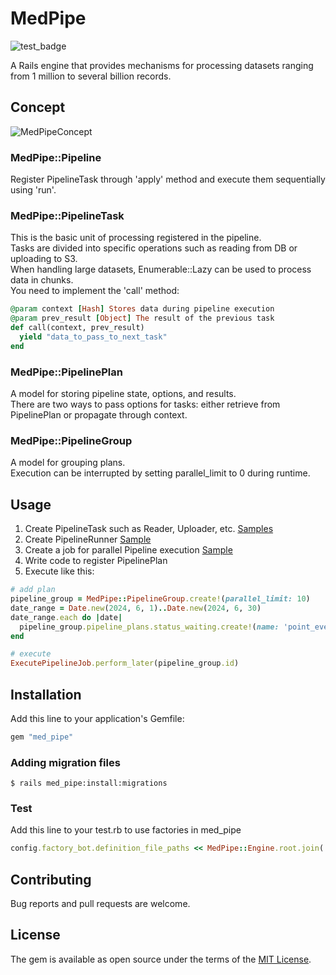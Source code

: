 # MedPipe
![test_badge](https://github.com/medpeer-dev/med_pipe/actions/workflows/test.yml/badge.svg)

A Rails engine that provides mechanisms for processing datasets ranging from 1 million to several billion records.

## Concept

![MedPipeConcept](https://github.com/user-attachments/assets/69ef986b-33cc-478c-830f-78d24ff6c9f4)

### MedPipe::Pipeline
Register PipelineTask through 'apply' method and execute them sequentially using 'run'.

### MedPipe::PipelineTask
This is the basic unit of processing registered in the pipeline.  
Tasks are divided into specific operations such as reading from DB or uploading to S3.  
When handling large datasets, Enumerable::Lazy can be used to process data in chunks.  
You need to implement the 'call' method:

```ruby
@param context [Hash] Stores data during pipeline execution
@param prev_result [Object] The result of the previous task
def call(context, prev_result)
  yield "data_to_pass_to_next_task"
end
```

### MedPipe::PipelinePlan
A model for storing pipeline state, options, and results.  
There are two ways to pass options for tasks: either retrieve from PipelinePlan or propagate through context.

### MedPipe::PipelineGroup
A model for grouping plans.  
Execution can be interrupted by setting parallel_limit to 0 during runtime.

## Usage

1. Create PipelineTask such as Reader, Uploader, etc. [Samples](https://github.com/medpeer-dev/med_pipe/tree/main/spec/dummy/app/models/pipeline_task)
2. Create PipelineRunner [Sample](https://github.com/medpeer-dev/med_pipe/blob/main/spec/dummy/app/models/sample_pipeline_runner.rb)
3. Create a job for parallel Pipeline execution [Sample](https://github.com/medpeer-dev/med_pipe/blob/main/spec/dummy/app/jobs/sample_execute_pipeline_job.rb)
4. Write code to register PipelinePlan
5. Execute like this:

```ruby
# add plan
pipeline_group = MedPipe::PipelineGroup.create!(parallel_limit: 10)
date_range = Date.new(2024, 6, 1)..Date.new(2024, 6, 30)
date_range.each do |date|
  pipeline_group.pipeline_plans.status_waiting.create!(name: 'point_events', output_unit: :daily, target_date: date)
end

# execute
ExecutePipelineJob.perform_later(pipeline_group.id)
```

## Installation
Add this line to your application's Gemfile:

```ruby
gem "med_pipe"
```

### Adding migration files

```shell
$ rails med_pipe:install:migrations
```

### Test

Add this line to your test.rb to use factories in med_pipe

```test.rb
config.factory_bot.definition_file_paths << MedPipe::Engine.root.join('spec/factories')
```

## Contributing
Bug reports and pull requests are welcome.

## License
The gem is available as open source under the terms of the [MIT License](https://opensource.org/licenses/MIT).
